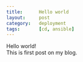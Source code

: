```yaml
---
title:      Hello world
layout:     post
category:   deployment
tags: 	    [cd, ansible]
---
```


Hello world!   
This is first post on my blog.   
